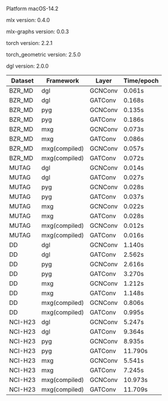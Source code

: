Platform macOS-14.2

mlx version: 0.4.0

mlx-graphs version: 0.0.3

torch version: 2.2.1

torch_geometric version: 2.5.0

dgl version: 2.0.0

| Dataset | Framework | Layer | Time/epoch |
| --- | --- | --- | --- |
| BZR_MD | dgl | GCNConv | 0.061s |
| BZR_MD | dgl | GATConv | 0.168s |
| BZR_MD | pyg | GCNConv | 0.135s |
| BZR_MD | pyg | GATConv | 0.186s |
| BZR_MD | mxg | GCNConv | 0.073s |
| BZR_MD | mxg | GATConv | 0.086s |
| BZR_MD | mxg(compiled) | GCNConv | 0.057s |
| BZR_MD | mxg(compiled) | GATConv | 0.072s |
| MUTAG | dgl | GCNConv | 0.014s |
| MUTAG | dgl | GATConv | 0.027s |
| MUTAG | pyg | GCNConv | 0.028s |
| MUTAG | pyg | GATConv | 0.037s |
| MUTAG | mxg | GCNConv | 0.022s |
| MUTAG | mxg | GATConv | 0.028s |
| MUTAG | mxg(compiled) | GCNConv | 0.012s |
| MUTAG | mxg(compiled) | GATConv | 0.016s |
| DD | dgl | GCNConv | 1.140s |
| DD | dgl | GATConv | 2.562s |
| DD | pyg | GCNConv | 2.616s |
| DD | pyg | GATConv | 3.270s |
| DD | mxg | GCNConv | 1.212s |
| DD | mxg | GATConv | 1.148s |
| DD | mxg(compiled) | GCNConv | 0.806s |
| DD | mxg(compiled) | GATConv | 0.995s |
| NCI-H23 | dgl | GCNConv | 5.247s |
| NCI-H23 | dgl | GATConv | 9.364s |
| NCI-H23 | pyg | GCNConv | 8.935s |
| NCI-H23 | pyg | GATConv | 11.790s |
| NCI-H23 | mxg | GCNConv | 5.541s |
| NCI-H23 | mxg | GATConv | 7.245s |
| NCI-H23 | mxg(compiled) | GCNConv | 10.973s |
| NCI-H23 | mxg(compiled) | GATConv | 11.709s |
